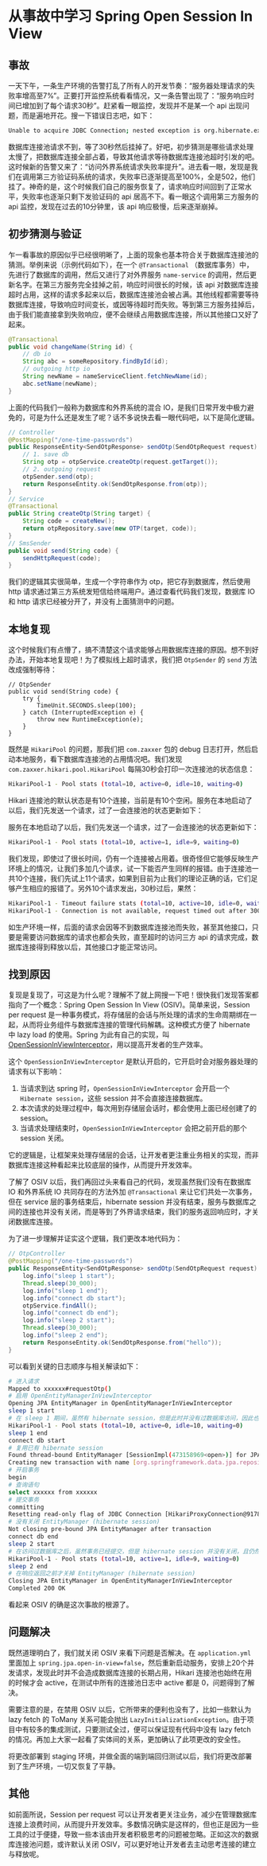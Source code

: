 # 从事故中学习 Spring Open Session In View

## 事故

一天下午，一条生产环境的告警打乱了所有人的开发节奏：“服务器处理请求的失败率增高至7%”。正要打开监控系统看看情况，又一条告警出现了：“服务响应时间已增加到了每个请求30秒”。赶紧看一眼监控，发现并不是某一个 api 出现问题，而是遍地开花。搜一下错误日志吧，如下：

```bash
Unable to acquire JDBC Connection; nested exception is org.hibernate.exception.JDBCConnectionException: Unable to acquire JDBC Connection] with root cause java.sql.SQLTransientConnectionException: HikariPool-1 - Connection is not available, request timed out after 30000ms.
```

数据库连接池请求不到，等了30秒然后挂掉了。好吧，初步猜测是哪些请求处理太慢了，把数据库连接全部占着，导致其他请求等待数据库连接池超时引发的吧。这时候新的告警又来了：“访问外界系统请求失败率提升”。进去看一眼，发现是我们在调用第三方验证码系统的请求，失败率已逐渐提高至100%，全是502，他们挂了。神奇的是，这个时候我们自己的服务恢复了，请求响应时间回到了正常水平，失败率也逐渐只剩下发验证码的 api 居高不下。看一眼这个调用第三方服务的 api 监控，发现在过去的10分钟里，该 api 响应极慢，后来逐渐崩掉。

## 初步猜测与验证

乍一看事故的原因似乎已经很明晰了，上面的现象也基本符合关于数据库连接池的猜测。举例来说（示例代码如下），在一个 `@Transactional` （数据库事务）中，先进行了数据库的调用，然后又进行了对外界服务 `name-service` 的调用，然后更新名字。在第三方服务完全挂掉之前，响应时间很长的时候，该 api 对数据库连接超时占用，这样的请求多起来以后，数据库连接池会被占满。其他线程都需要等待数据库连接，导致响应时间变长，或因等待超时而失败。等到第三方服务挂掉后，由于我们能直接拿到失败响应，便不会继续占用数据库连接，所以其他接口又好了起来。

```java
@Transactional
public void changeName(String id) {
    // db io
    String abc = someRepository.findById(id);
    // outgoing http io
    String newName = nameServiceClient.fetchNewName(id);
    abc.setName(newName);
}
```

上面的代码我们一般称为数据库和外界系统的混合 IO，是我们日常开发中极力避免的，可是为什么还是发生了呢？话不多说快去看一眼代码吧，以下是简化逻辑。

```java
// Controller
@PostMapping("/one-time-passwords")
public ResponseEntity<SendOtpResponse> sendOtp(SendOtpRequest request) {
    // 1. save db
    String otp = otpService.createOtp(request.getTarget());
    // 2. outgoing request
    otpSender.send(otp);
    return ResponseEntity.ok(SendOtpResponse.from(otp));
}
// Service
@Transactional
public String createOtp(String target) {
    String code = createNew();
    return otpRepository.save(new OTP(target, code));
}
// SmsSender
public void send(String code) {
    sendHttpRequest(code);
}
```

我们的逻辑其实很简单，生成一个字符串作为 otp，把它存到数据库，然后使用 http 请求通过第三方系统发短信给终端用户。通过查看代码我们发现，数据库 IO 和 http 请求已经被分开了，并没有上面猜测中的问题。

## 本地复现

这个时候我们有点懵了，搞不清楚这个请求能够占用数据库连接的原因。想不到好办法，开始本地复现吧！为了模拟线上超时请求，我们把 `OtpSender` 的 `send` 方法改成强制等待：

```
// OtpSender
public void send(String code) {
    try {
        TimeUnit.SECONDS.sleep(100);
    } catch (InterruptedException e) {
        throw new RuntimeException(e);
    }
}
```

既然是 `HikariPool` 的问题，那我们把 `com.zaxxer` 包的 debug 日志打开，然后启动本地服务，看下数据库连接池的占用情况吧。我们发现 `com.zaxxer.hikari.pool.HikariPool` 每隔30秒会打印一次连接池的状态信息：

```bash
HikariPool-1 - Pool stats (total=10, active=0, idle=10, waiting=0)
```

Hikari 连接池的默认状态是有10个连接，当前是有10个空闲。服务在本地启动了以后，我们先发送一个请求，过了一会连接池的状态更新如下：

服务在本地启动了以后，我们先发送一个请求，过了一会连接池的状态更新如下：

```bash
HikariPool-1 - Pool stats (total=10, active=1, idle=9, waiting=0)
```

我们发现，即使过了很长时间，仍有一个连接被占用着。很奇怪但它能够反映生产环境上的情况，让我们多加几个请求，试一下能否产生同样的报错。由于连接池一共10个连接，我们先试上11个请求，如果到目前为止我们的理论正确的话，它们足够产生相应的报错了。另外10个请求发出，30秒过后，果然：

```bash
HikariPool-1 - Timeout failure stats (total=10, active=10, idle=0, waiting=1)
HikariPool-1 - Connection is not available, request timed out after 30002ms.
```

如生产环境一样，后面的请求会因等不到数据库连接池而失败，甚至其他接口，只要是需要访问数据库的请求也都会失败，直至超时的访问三方 api 的请求完成，数据库连接得到释放以后，其他接口才能正常访问。

## 找到原因

复现是复现了，可这是为什么呢？理解不了就上网搜一下吧！很快我们发现答案都指向了一个概念：Spring Open Session In View (OSIV)。简单来说，Session per request 是一种事务模式，将存储层的会话与所处理的请求的生命周期绑在一起，从而将业务组件与数据库连接的管理代码解耦。这种模式方便了 hibernate 中 lazy load 的使用。Spring 为此有自己的实现，叫 [OpenSessionInViewInterceptor](https://docs.spring.io/spring-framework/docs/current/javadoc-api/org/springframework/orm/hibernate5/support/OpenSessionInViewInterceptor.html)，用以提高开发者的生产效率。

这个 `OpenSessionInViewInterceptor` 是默认开启的，它开启时会对服务器处理的请求有以下影响：

1. 当请求到达 spring 时，`OpenSessionInViewInterceptor` 会开启一个 `Hibernate session`，这些 session 并不会直接连接数据库。
2. 本次请求的处理过程中，每次用到存储层会话时，都会使用上面已经创建了的 session。
3. 当请求处理结束时，`OpenSessionInViewInterceptor` 会把之前开启的那个 session 关闭。

它的逻辑是，让框架来处理存储层的会话，让开发者更注重业务相关的实现，而非数据库连接这种看起来比较底层的操作，从而提升开发效率。

了解了 OSIV 以后，我们再回过头来看自己的代码，发现虽然我们没有在数据库 IO 和外界系统 IO 共同存在的方法外加 `@Transactional` 来让它们共处一次事务，但在 service 层的事务结束后，hibernate session 并没有结束，服务与数据库之间的连接也并没有关闭，而是等到了外界请求结束，我们的服务返回响应时，才关闭数据库连接。

为了进一步理解并证实这个逻辑，我们更改本地代码为：

```java
// OtpController
@PostMapping("/one-time-passwords")
public ResponseEntity<SendOtpResponse> sendOtp(SendOtpRequest request) throws InterruptedException {
    log.info("sleep 1 start");
    Thread.sleep(30_000);
    log.info("sleep 1 end");
    log.info("connect db start");
    otpService.findAll();
    log.info("connect db end");
    log.info("sleep 2 start");
    Thread.sleep(30_000);
    log.info("sleep 2 end");
    return ResponseEntity.ok(SendOtpResponse.from("hello"));
}
```

可以看到关键的日志顺序与相关解读如下：

```bash
# 进入请求
Mapped to xxxxxx#requestOtp()
# 启用 OpenEntityManagerInViewInterceptor
Opening JPA EntityManager in OpenEntityManagerInViewInterceptor
sleep 1 start
# 在 sleep 1 期间，虽然有 hibernate session，但是此时并没有过数据库访问，因此也没有占用数据库连接池
HikariPool-1 - Pool stats (total=10, active=0, idle=10, waiting=0)
sleep 1 end
connect db start
# 复用已有 hibernate session
Found thread-bound EntityManager [SessionImpl(473158969<open>)] for JPA transaction
Creating new transaction with name [org.springframework.data.jpa.repository.support.SimpleJpaRepository.findAll]: PROPAGATION_REQUIRED,ISOLATION_DEFAULT,readOnly
# 开启事务
begin
# 查询语句
select xxxxxx from xxxxxx
# 提交事务
committing
Resetting read-only flag of JDBC Connection [HikariProxyConnection@917818296 wrapping conn0: url=jdbc:h2:mem:db user=TEST]
# 没有关闭 EntityManager (hibernate session)
Not closing pre-bound JPA EntityManager after transaction
connect db end
sleep 2 start
# 在访问过数据库之后，虽然事务已经提交，但是 hibernate session 并没有关闭，且仍然占用连接池
HikariPool-1 - Pool stats (total=10, active=1, idle=9, waiting=0)
sleep 2 end
# 在响应返回之前才关掉 EntityManager (hibernate session)
Closing JPA EntityManager in OpenEntityManagerInViewInterceptor
Completed 200 OK
```

看起来 OSIV 的确是这次事故的根源了。

## 问题解决

既然道理明白了，我们就关闭 OSIV 来看下问题是否解决。在 `application.yml` 里面加上 `spring.jpa.open-in-view=false`，然后重新启动服务，安排上20个并发请求，发现此时并不会造成数据库连接的长期占用，Hikari 连接池也始终在用的时候才会 active，在测试中所有的连接池日志中 active 都是 0，问题得到了解决。

需要注意的是，在禁用 OSIV 以后，它所带来的便利也没有了，比如一些默认为 lazy fetch 的 ToMany 关系可能会抛出 `LazyInitializationException`。由于项目中有较多的集成测试，只要测试全过，便可以保证现有代码中没有 lazy fetch 的情况。再加上大家一起看了实体间的关系，更加确认了此项更改的安全性。

将更改部署到 staging 环境，并做全面的端到端回归测试以后，我们将更改部署到了生产环境，一切又恢复了平静。

## 其他

如前面所说，Session per request 可以让开发者更关注业务，减少在管理数据库连接上浪费时间，从而提升开发效率。多数情况确实是这样的，但也正是因为一些工具的过于便捷，导致一些本该由开发者积极思考的问题被忽略。正如这次的数据库连接池问题，或许默认关闭 OSIV，可以更好地让开发者去主动思考连接的建立与释放呢。
